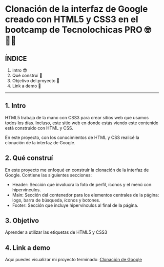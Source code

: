 # Clonación de la interfaz de Google creado con HTML5 y CSS3 en el bootcamp de Tecnolochicas PRO 🤓👩‍💻


## ÍNDICE

1. Intro 😎
2. Qué construí 🤔
3. Objetivo del proyecto 🤯
4. Link a demo 🔗

****

## 1. Intro
HTML5 trabaja de la mano con CSS3 para crear sitios web que usamos todos los días. Incluso, este sitio web en donde estás viendo este contenido está construido con HTML y CSS.

En este proyecto, con los conocimientos de HTML y CSS realicé la clonación de la interfaz de Google.


## 2. Qué construí
En este proyecto me enfoqué en construir la clonación de la interfaz de Google.
Contiene las siguientes secciones:

* Header: Sección que involucra la foto de perfil, íconos y el menú con hipervínculos.
* Main: Sección del contenedor para los elementos centrales de la página: logo, barra de búsqueda, íconos y botones.
* Footer: Sección que incluye hipervínculos al final de la página.

## 3. Objetivo
Aprender a utilizar las etiquetas de HTML5 y CSS3

## 4. Link a demo
Aquí puedes visualizar mi proyecto terminado: [Clonación de Google](https://sprightly-bienenstitch-e644a0.netlify.app/)
